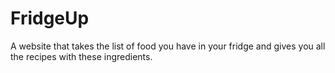 # FridgeUp
A website that takes the list of food you have in your fridge and gives you all the recipes with these ingredients.
